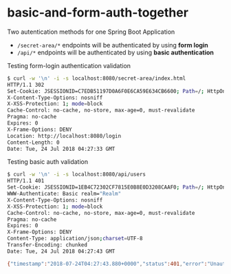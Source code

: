 # basic-and-form-auth-together
Two autentication methods for one Spring Boot Application

* `/secret-area/*` endpoints will be authenticated by using **form login**
* `/api/*` endpoints will be authenticated by using **basic authentication**

Testing form-login authentication validation

```bash
$ curl -w '\n' -i -s localhost:8080/secret-area/index.html
HTTP/1.1 302 
Set-Cookie: JSESSIONID=C7EDB51197D0A6F0E6CA59E634CB6600; Path=/; HttpOnly
X-Content-Type-Options: nosniff
X-XSS-Protection: 1; mode=block
Cache-Control: no-cache, no-store, max-age=0, must-revalidate
Pragma: no-cache
Expires: 0
X-Frame-Options: DENY
Location: http://localhost:8080/login
Content-Length: 0
Date: Tue, 24 Jul 2018 04:27:33 GMT
```

Testing basic auth validation
```bash
$ curl -w '\n' -i -s localhost:8080/api/users
HTTP/1.1 401 
Set-Cookie: JSESSIONID=1EB4C72302CF7815E0B8E0D3208CAAF0; Path=/; HttpOnly
WWW-Authenticate: Basic realm="Realm"
X-Content-Type-Options: nosniff
X-XSS-Protection: 1; mode=block
Cache-Control: no-cache, no-store, max-age=0, must-revalidate
Pragma: no-cache
Expires: 0
X-Frame-Options: DENY
Content-Type: application/json;charset=UTF-8
Transfer-Encoding: chunked
Date: Tue, 24 Jul 2018 04:27:43 GMT

{"timestamp":"2018-07-24T04:27:43.880+0000","status":401,"error":"Unauthorized","message":"Unauthorized","path":"/api/users"}
```
